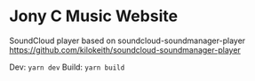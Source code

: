Jony C Music Website
====================
SoundCloud player based on soundcloud-soundmanager-player
https://github.com/kilokeith/soundcloud-soundmanager-player

Dev: `yarn dev`
Build: `yarn build`
